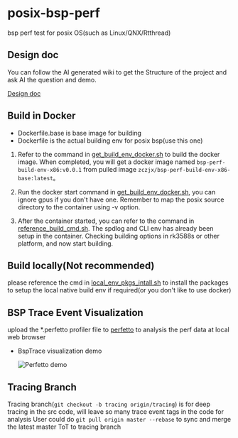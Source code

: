 # posix-bsp-perf
bsp perf test for posix OS(such as Linux/QNX/Rtthread)

## Design doc

You can follow the AI generated wiki to get the Structure of the project and ask AI the question and demo.

[Design doc](https://deepwiki.com/zczjx/posix-bsp-perf)

## Build in Docker

- Dockerfile.base is base image for building
- Dockerfile is the actual building env for posix bsp(use this one)

1. Refer to the command in [get_build_env_docker.sh](./get_build_env_docker.sh) to build the docker image. When completed, you will get a docker image named `bsp-perf-build-env-x86:v0.0.1` from pulled image `zczjx/bsp-perf-build-env-x86-base:latest`。

2. Run the docker start command in [get_build_env_docker.sh](./get_build_env_docker.sh), you can ignore gpus if you don't have one. Remember to map the posix source directory to the container using -v option.

3. After the container started, you can refer to the command in [reference_build_cmd.sh](./reference_build_cmd.sh). The spdlog and CLI env has already been setup in the container. Checking building options in rk3588s or other platform, and now start building.


## Build locally(Not recommended)

please reference the cmd in [local_env_pkgs_intall.sh](./local_env_pkgs_intall.sh) to install the packages to setup
the local native build env if required(or you don't like to use docker)

## BSP Trace Event Visualization

upload the *.perfetto profiler file to [perfetto](https://ui.perfetto.dev/) to analysis the perf data at local web browser

- BspTrace visualization demo

  ![Perfetto demo](image/perfetto.PNG)

## Tracing Branch

Tracing branch(``git checkout -b tracing origin/tracing``) is for deep tracing in the src code, will leave so many trace event tags in the code for analysis
User could do ``git pull origin master --rebase`` to sync and merge the latest master ToT to tracing branch